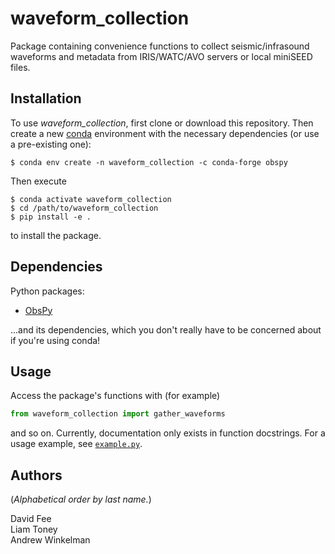 waveform_collection
===================

Package containing convenience functions to collect seismic/infrasound waveforms
and metadata from IRIS/WATC/AVO servers or local miniSEED files.

Installation
------------
To use _waveform_collection_, first clone or download this repository. Then
create a new [conda](https://docs.conda.io/projects/conda/en/latest/index.html)
environment with the necessary dependencies (or use a pre-existing one):
```
$ conda env create -n waveform_collection -c conda-forge obspy
```
Then execute
```
$ conda activate waveform_collection
$ cd /path/to/waveform_collection
$ pip install -e .
```
to install the package.

Dependencies
------------

Python packages:

* [ObsPy](http://docs.obspy.org/)

...and its dependencies, which you don't really have to be concerned about if
you're using conda!

Usage
-----

Access the package's functions with (for example)
```python
from waveform_collection import gather_waveforms
```
and so on. Currently, documentation only exists in function docstrings. For a
usage example, see [`example.py`](example.py).

Authors
-------

(_Alphabetical order by last name._)

David Fee  
Liam Toney  
Andrew Winkelman
